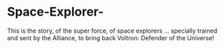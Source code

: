 # Space-Explorer-
This is the story, of the super force, of space explorers … specially trained and sent by the Alliance, to bring back Voltron: Defender of the Universe! 
